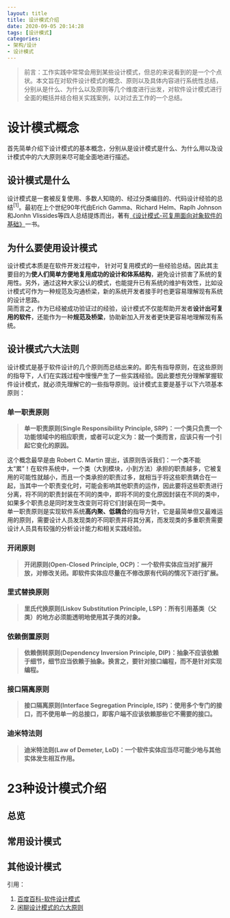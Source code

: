 ```yaml
---
layout: title
title: 设计模式介绍
date: 2020-09-05 20:14:28
tags: [设计模式]
categories: 
- 架构/设计
- 设计模式
---
```


> 前言：工作实践中常常会用到某些设计模式，但总的来说看到的是一个个点状。本文旨在对软件设计模式的概念、原则以及具体内容进行系统性总结，分别从是什么、为什么以及原则等几个维度进行出发，对软件设计模式进行全面的概括并结合相关实践案例，以对过去工作的一个总结。

# 设计模式概念
首先简单介绍下设计模式的基本概念，分别从是设计模式是什么、为什么用以及设计模式中的六大原则来尽可能全面地进行描述。  
## 设计模式是什么
设计模式是一套被反复使用、多数人知晓的、经过分类编目的、代码设计经验的总结<sup>[1]</sup>。最初在上个世纪90年代由Erich Gamma、Richard Helm、Raplh Johnson和Jonhn Vlissides等四人总结提炼而出，著有[《设计模式-可复用面向对象软件的基础》](https://book.douban.com/subject/1052241/)一书。  
## 为什么要使用设计模式
设计模式本质是在软件开发过程中， 针对可复用模式的一些经验总结。因此其主要目的为**使人们简单方便地复用成功的设计和体系结构**，避免设计损害了系统的复用性。另外，通过这种大家公认的模式，也能提升已有系统的维护有效性，比如设计模式可作为一种规范及沟通桥梁，新的系统开发者接手时也更容易理解现有系统的设计思路。  
简而言之，作为已经被成功验证过的经验，设计模式不仅能帮助开发者**设计出可复用的软件**，还能作为一种**规范及桥梁**，协助新加入开发者更快更容易地理解现有系统。  
<!--more-->
## 设计模式六大法则  
设计模式是基于软件设计的几个原则而总结出来的。即先有指导原则，在这些原则的指导下，人们在实践过程中慢慢产生了一些实践经验。因此要想充分理解掌握软件设计模式，就必须先理解它的一些指导原则。设计模式主要是基于以下六项基本原则：  
### 单一职责原则  
> **单一职责原则(Single Responsibility Principle, SRP)：一个类只负责一个功能领域中的相应职责，或者可以定义为：就一个类而言，应该只有一个引起它变化的原因。**  

这个概念最早是由 Robert C. Martin 提出，该原则告诉我们：一个类不能太“累”！在软件系统中，一个类（大到模块，小到方法）承担的职责越多，它被复用的可能性就越小，而且一个类承担的职责过多，就相当于将这些职责耦合在一起，当其中一个职责变化时，可能会影响其他职责的运作，因此要将这些职责进行分离，将不同的职责封装在不同的类中，即将不同的变化原因封装在不同的类中，如果多个职责总是同时发生改变则可将它们封装在同一类中。  
单一职责原则是实现软件系统**高内聚、低耦合**的指导方针，它是最简单但又最难运用的原则，需要设计人员发现类的不同职责并将其分离，而发现类的多重职责需要设计人员具有较强的分析设计能力和相关实践经验。  
### 开闭原则
> **开闭原则(Open-Closed Principle, OCP)：一个软件实体应当对扩展开放，对修改关闭。即软件实体应尽量在不修改原有代码的情况下进行扩展。**  

### 里式替换原则
> **里氏代换原则(Liskov Substitution Principle, LSP)：所有引用基类（父类）的地方必须能透明地使用其子类的对象。**  

### 依赖倒置原则
> **依赖倒转原则(Dependency Inversion  Principle, DIP)：抽象不应该依赖于细节，细节应当依赖于抽象。换言之，要针对接口编程，而不是针对实现编程。**  

### 接口隔离原则
> **接口隔离原则(Interface  Segregation Principle, ISP)：使用多个专门的接口，而不使用单一的总接口，即客户端不应该依赖那些它不需要的接口。**  

### 迪米特法则
> **迪米特法则(Law of  Demeter, LoD)：一个软件实体应当尽可能少地与其他实体发生相互作用。**

# 23种设计模式介绍
## 总览
## 常用设计模式
## 其他设计模式





引用：  
1. [百度百科-软件设计模式](https://baike.baidu.com/item/%E8%BD%AF%E4%BB%B6%E8%AE%BE%E8%AE%A1%E6%A8%A1%E5%BC%8F/2117635?fromtitle=%E8%AE%BE%E8%AE%A1%E6%A8%A1%E5%BC%8F&fromid=1212549&fr=aladdin)  
2. [闲聊设计模式的六大原则
](https://zhuanlan.zhihu.com/p/68498278)